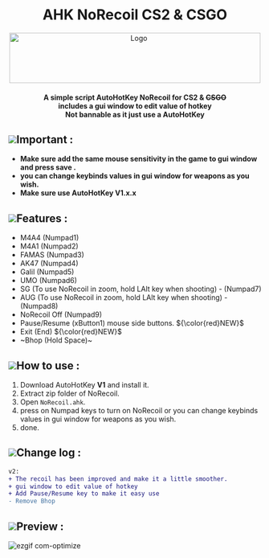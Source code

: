 <h1 align="center">AHK NoRecoil CS2 & CSGO</h1>
<p align="center">
    <a href="https://github.com/McDaived/NoRecoil-CS2">
        <img src="https://github.com/McDaived/NoRecoil-CS2/assets/18085492/87b1d566-b323-4a6d-a71c-334b76848eca" alt="Logo" width="500" height="100">
    </a>
<h4 align="center">A simple script AutoHotKey NoRecoil for CS2 & <s>CSGO</s><br> includes a gui window to edit value of hotkey
 <br> Not bannable as it just use a AutoHotKey</h4>
  

## ![](https://github.com/McDaived/NoRecoil-CS2/assets/18085492/fdee8c61-c0f7-41a2-80a0-15c1b5f5bb95)Important :
- **Make sure add the same mouse sensitivity in the game to gui window and press save .**
- **you can change keybinds values in gui window for weapons as you wish.**
- **Make sure use AutoHotKey V1.x.x**


## ![](https://github.com/McDaived/Discord-Profile-Card/assets/18085492/952742cf-9744-4ccb-9de1-766560ebae12)Features :
- M4A4 (Numpad1)
- M4A1 (Numpad2)
- FAMAS (Numpad3)
- AK47 (Numpad4)
- Galil (Numpad5)
- UMO (Numpad6)
- SG (To use NoRecoil in zoom, hold LAlt key when shooting) - (Numpad7)
- AUG (To use NoRecoil in zoom, hold LAlt key when shooting) - (Numpad8)
- NoRecoil Off (Numpad9)
- Pause/Resume (xButton1) mouse side buttons.  ${\color{red}NEW}$
- Exit (End) ${\color{red}NEW}$
- ~Bhop (Hold Space)~

## ![](https://github.com/McDaived/NoRecoil-CS2/assets/18085492/7eab67ab-4b44-40ee-b050-53e48a856fc5)How to use :
1. Download AutoHotKey **V1** and install it.
2. Extract zip folder of NoRecoil.
3. Open ``NoRecoil.ahk``.
4. press on Numpad keys to turn on NoRecoil or you can change keybinds values in gui window for weapons as you wish.
5. done.

## ![](https://github.com/McDaived/NoRecoil-CS2/assets/18085492/54cde871-7247-4d88-be81-ffa0ea3173aa)Change log :
```diff
v2:
+ The recoil has been improved and make it a little smoother.
+ gui window to edit value of hotkey
+ Add Pause/Resume key to make it easy use
- Remove Bhop
```

## ![](https://github.com/McDaived/Discord-Profile-Card/assets/18085492/7a4879fd-97a1-4807-98e5-8f62137dee6e)Preview :
![ezgif com-optimize](https://github.com/McDaived/NoRecoil-CS2/assets/18085492/79643cd3-5286-4258-8c5e-ae010a9a2a6e)



